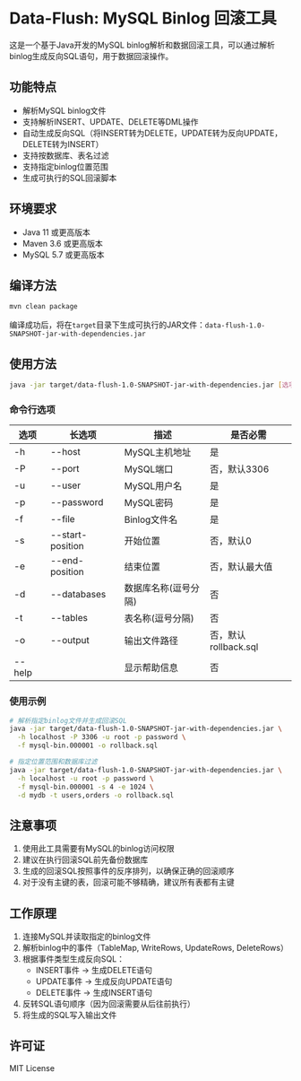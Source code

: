 # Data-Flush: MySQL Binlog 回滚工具

这是一个基于Java开发的MySQL binlog解析和数据回滚工具，可以通过解析binlog生成反向SQL语句，用于数据回滚操作。

## 功能特点

- 解析MySQL binlog文件
- 支持解析INSERT、UPDATE、DELETE等DML操作
- 自动生成反向SQL（将INSERT转为DELETE，UPDATE转为反向UPDATE，DELETE转为INSERT）
- 支持按数据库、表名过滤
- 支持指定binlog位置范围
- 生成可执行的SQL回滚脚本

## 环境要求

- Java 11 或更高版本
- Maven 3.6 或更高版本
- MySQL 5.7 或更高版本

## 编译方法

```bash
mvn clean package
```

编译成功后，将在`target`目录下生成可执行的JAR文件：`data-flush-1.0-SNAPSHOT-jar-with-dependencies.jar`

## 使用方法

```bash
java -jar target/data-flush-1.0-SNAPSHOT-jar-with-dependencies.jar [选项]
```

### 命令行选项

| 选项 | 长选项 | 描述 | 是否必需 |
|------|--------|------|----------|
| -h | --host | MySQL主机地址 | 是 |
| -P | --port | MySQL端口 | 否，默认3306 |
| -u | --user | MySQL用户名 | 是 |
| -p | --password | MySQL密码 | 是 |
| -f | --file | Binlog文件名 | 是 |
| -s | --start-position | 开始位置 | 否，默认0 |
| -e | --end-position | 结束位置 | 否，默认最大值 |
| -d | --databases | 数据库名称(逗号分隔) | 否 |
| -t | --tables | 表名称(逗号分隔) | 否 |
| -o | --output | 输出文件路径 | 否，默认rollback.sql |
| --help | | 显示帮助信息 | 否 |

### 使用示例

```bash
# 解析指定binlog文件并生成回滚SQL
java -jar target/data-flush-1.0-SNAPSHOT-jar-with-dependencies.jar \
  -h localhost -P 3306 -u root -p password \
  -f mysql-bin.000001 -o rollback.sql

# 指定位置范围和数据库过滤
java -jar target/data-flush-1.0-SNAPSHOT-jar-with-dependencies.jar \
  -h localhost -u root -p password \
  -f mysql-bin.000001 -s 4 -e 1024 \
  -d mydb -t users,orders -o rollback.sql
```

## 注意事项

1. 使用此工具需要有MySQL的binlog访问权限
2. 建议在执行回滚SQL前先备份数据库
3. 生成的回滚SQL按照事件的反序排列，以确保正确的回滚顺序
4. 对于没有主键的表，回滚可能不够精确，建议所有表都有主键

## 工作原理

1. 连接MySQL并读取指定的binlog文件
2. 解析binlog中的事件（TableMap, WriteRows, UpdateRows, DeleteRows）
3. 根据事件类型生成反向SQL：
   - INSERT事件 → 生成DELETE语句
   - UPDATE事件 → 生成反向UPDATE语句
   - DELETE事件 → 生成INSERT语句
4. 反转SQL语句顺序（因为回滚需要从后往前执行）
5. 将生成的SQL写入输出文件

## 许可证

MIT License